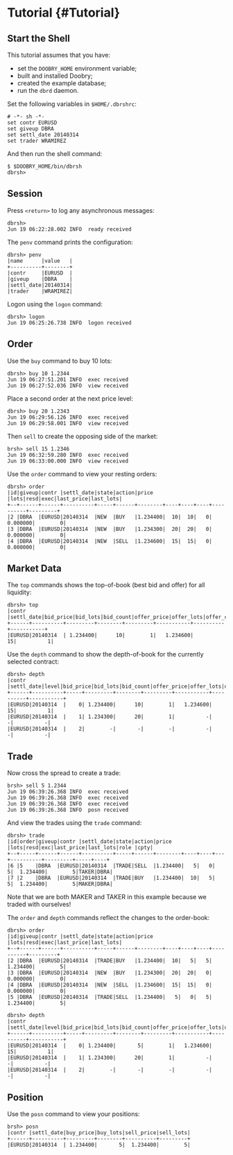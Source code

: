 Tutorial {#Tutorial}
========

Start the Shell
---------------

This tutorial assumes that you have:
- set the `DOOBRY_HOME` environment variable;
- built and installed Doobry;
- created the example database;
- run the `dbrd` daemon.

Set the following variables in `$HOME/.dbrshrc`:

    # -*- sh -*-
    set contr EURUSD
    set giveup DBRA
    set settl_date 20140314
    set trader WRAMIREZ

And then run the shell command:

    $ $DOOBRY_HOME/bin/dbrsh
    dbrsh>

Session
-------

Press `<return>` to log any asynchronous messages:

    dbrsh>
    Jun 19 06:22:28.002 INFO  ready received

The `penv` command prints the configuration:

    dbrsh> penv
    |name      |value   |
    +----------+--------+
    |contr     |EURUSD  |
    |giveup    |DBRA    |
    |settl_date|20140314|
    |trader    |WRAMIREZ|

Logon using the `logon` command:

    dbrsh> logon
    Jun 19 06:25:26.738 INFO  logon received

Order
-----

Use the `buy` command to buy 10 lots:

    dbrsh> buy 10 1.2344
    Jun 19 06:27:51.201 INFO  exec received
    Jun 19 06:27:52.036 INFO  view received

Place a second order at the next price level:

    dbrsh> buy 20 1.2343
    Jun 19 06:29:56.126 INFO  exec received
    Jun 19 06:29:58.001 INFO  view received

Then `sell` to create the opposing side of the market:

    brsh> sell 15 1.2346
    Jun 19 06:32:59.280 INFO  exec received
    Jun 19 06:33:00.000 INFO  view received

Use the `order` command to view your resting orders:

    dbrsh> order
    |id|giveup|contr |settl_date|state|action|price   |lots|resd|exec|last_price|last_lots|
    +--+------+------+----------+-----+------+--------+----+----+----+----------+---------+
    |2 |DBRA  |EURUSD|20140314  |NEW  |BUY   |1.234400|  10|  10|   0|  0.000000|        0|
    |3 |DBRA  |EURUSD|20140314  |NEW  |BUY   |1.234300|  20|  20|   0|  0.000000|        0|
    |4 |DBRA  |EURUSD|20140314  |NEW  |SELL  |1.234600|  15|  15|   0|  0.000000|        0|

Market Data
-----------

The `top` commands shows the top-of-book (best bid and offer) for all liquidity:

    dbrsh> top
    |contr |settl_date|bid_price|bid_lots|bid_count|offer_price|offer_lots|offer_count|
    +------+----------+---------+--------+---------+-----------+----------+-----------+
    |EURUSD|20140314  | 1.234400|      10|        1|   1.234600|        15|          1|

Use the `depth` command to show the depth-of-book for the currently selected contract:

    dbrsh> depth
    |contr |settl_date|level|bid_price|bid_lots|bid_count|offer_price|offer_lots|offer_count|
    +------+----------+-----+---------+--------+---------+-----------+----------+-----------+
    |EURUSD|20140314  |    0| 1.234400|      10|        1|   1.234600|        15|          1|
    |EURUSD|20140314  |    1| 1.234300|      20|        1|          -|         -|          -|
    |EURUSD|20140314  |    2|        -|       -|        -|          -|         -|          -|

Trade
-----

Now cross the spread to create a trade:

    brsh> sell 5 1.2344
    Jun 19 06:39:26.368 INFO  exec received
    Jun 19 06:39:26.368 INFO  exec received
    Jun 19 06:39:26.368 INFO  exec received
    Jun 19 06:39:26.368 INFO  posn received

And view the trades using the `trade` command:

    dbrsh> trade
    |id|order|giveup|contr |settl_date|state|action|price   |lots|resd|exc|last_price|last_lots|role |cpty|
    +--+-----+------+------+----------+-----+------+--------+----+----+---+----------+---------+-----+----+
    |6 |5    |DBRA  |EURUSD|20140314  |TRADE|SELL  |1.234400|   5|   0|  5|  1.234400|        5|TAKER|DBRA|
    |7 |2    |DBRA  |EURUSD|20140314  |TRADE|BUY   |1.234400|  10|   5|  5|  1.234400|        5|MAKER|DBRA|

Note that we are both MAKER and TAKER in this example because we traded with ourselves!

The `order` and `depth` commands reflect the changes to the order-book:

    dbrsh> order
    |id|giveup|contr |settl_date|state|action|price   |lots|resd|exec|last_price|last_lots|
    +--+------+------+----------+-----+------+--------+----+----+----+----------+---------+
    |2 |DBRA  |EURUSD|20140314  |TRADE|BUY   |1.234400|  10|   5|   5|  1.234400|        5|
    |3 |DBRA  |EURUSD|20140314  |NEW  |BUY   |1.234300|  20|  20|   0|  0.000000|        0|
    |4 |DBRA  |EURUSD|20140314  |NEW  |SELL  |1.234600|  15|  15|   0|  0.000000|        0|
    |5 |DBRA  |EURUSD|20140314  |TRADE|SELL  |1.234400|   5|   0|   5|  1.234400|        5|

    dbrsh> depth
    |contr |settl_date|level|bid_price|bid_lots|bid_count|offer_price|offer_lots|offer_count|
    +------+----------+-----+---------+--------+---------+-----------+----------+-----------+
    |EURUSD|20140314  |    0| 1.234400|       5|        1|   1.234600|        15|          1|
    |EURUSD|20140314  |    1| 1.234300|      20|        1|          -|         -|          -|
    |EURUSD|20140314  |    2|        -|       -|        -|          -|         -|          -|

Position
--------

Use the `posn` command to view your positions:

    brsh> posn
    |contr |settl_date|buy_price|buy_lots|sell_price|sell_lots|
    +------+----------+---------+--------+----------+---------+
    |EURUSD|20140314  | 1.234400|       5|  1.234400|        5|
